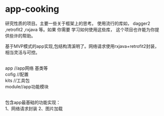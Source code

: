 # app-cooking
研究性质的项目。主要一些关于框架上的思考。
使用流行的库如， dagger2 ,retrofit2 ,rxjava 等。如果 你需要 学习如何使用这些库，
这个项目也许能为你提供些许的帮助。


基于MVP模式的app实现,包结构清溪明了。网络请求使用rxjava+retrofit2封装，相当灵活与可控。 

<br>
app  //app网络 基类等<br>
cofig //配置<br>
kits //工具包<br>
module//app功能模块<br>
<br>


包含app最基础的功能实现：<br>
1、网络请求封装
2、图片加载
